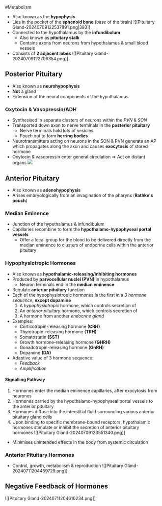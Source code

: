 #Metabolism 

- Also known as the **hypophysis**
- Lies in the pocket of the **sphenoid bone** (base of the brain) 
![[Pituitary Gland-20240709122537891.png|393]]
- Connected to the hypothalamus by the **infundibulum**
    - Also known as **pituitary stalk**
    - Contains axons from neurons from hypothalamus & small blood vessels
- Consists of **2 adjacent lobes**
![[Pituitary Gland-20240709122706354.png]]
## Posterior Pituitary
- Also known as **neurohypophysis**
- **Not** a gland
- Extension of the neural components of the hypothalamus
### Oxytocin & Vasopressin/ADH
- Synthesised in separate clusters of neurons within the *PVN* & *SON*
- Transported down axon to nerve terminals in the **posterior pituitary**
	- Nerve terminals hold lots of vesicles
	- Pouch out to form **herring bodies**
- Neurotransmitters acting on neurons in the SON & PVN generate an AP which propagates along the axon and causes **exocytosis** of stored hormone
- Oxytocin & vasopressin enter general circulation ⇒ Act on distant organs
![](https://remnote-user-data.s3.amazonaws.com/0DukadV8uDGqFoJ3O0-LFfrMSrXCflQy0hrZgZCr1rExIbKWkRIPpPZkrZEKFa03LwduB61uACIxaPfShFKjjNn_rqDfkMWdeFRzDVBDmxvJfC6nBE1iN2w0Yf9ii2Ny.png)
## Anterior Pituitary
- Also known as **adenohypophysis**
- Arises embryologically from an invagination of the pharynx (**Rathke's pouch**)
### Median Eminence
- Junction of the hypothalamus & infundibulum
- Capillaries recombine to form the **hypothalamo-hypophyseal portal vessels**
	- Offer a local group for the blood to be delivered directly from the median eminence to clusters of endocrine cells within the anterior pituitary
### Hypophysiotropic Hormones
- Also known as **hypothalamic-releasing/inhibiting hormones**
- Produced by **parvocellular nuclei (PVN)** in hypothalamus
	- Neuron terminals end in the **median eminence**
- Regulate **anterior pituitary** function
- Each of the hypophysiotropic hormones is the first in a *3 hormone sequence*, **except dopamine**
	1. A *hypophysiotropic* hormone, which controls secretion of
	2. An *anterior pituitary* hormone, which controls secretion of
	3. A hormone from another *endocrine gland*
- Examples: 
	- Corticotropin-releasing hormone **(CRH)**
	- Thyrotropin-releasing hormone **(TRH)**
	- Somatostatin **(SST)**
	- Growth hormone-releasing hormone **(GHRH)**
	- Gonadotropin-releasing hormone **(GnRH)**
	- Dopamine **(DA)**
- Adaptive value of 3 hormone sequence:
	- *Feedback*
	- *Amplification*
#### Signalling Pathway
1. Hormones enter the median eminence capillaries, after exocytosis from neurones
2. Hormones carried by the hypothalamo-hypophyseal portal vessels to the anterior pituitary
3. Hormones diffuse into the interstitial fluid surrounding various anterior pituitary gland cells
4. Upon binding to specific membrane-bound receptors, hypothalamic hormones stimulate or inhibit the secretion of anterior pituitary hormones
![[Pituitary Gland-20240709123551340.png]]
- Minimises unintended effects in the body from systemic circulation
### Anterior Pituitary Hormones
- Control, growth, metabolism & reproduction
![[Pituitary Gland-20240711204459729.png]]
## Negative Feedback of Hormones
![[Pituitary Gland-20240711204610234.png]]